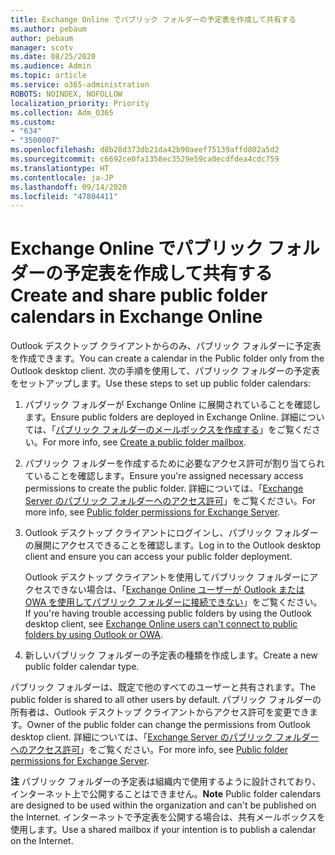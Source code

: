 ```yaml
---
title: Exchange Online でパブリック フォルダーの予定表を作成して共有する
ms.author: pebaum
author: pebaum
manager: scotv
ms.date: 08/25/2020
ms.audience: Admin
ms.topic: article
ms.service: o365-administration
ROBOTS: NOINDEX, NOFOLLOW
localization_priority: Priority
ms.collection: Adm_O365
ms.custom:
- "634"
- "3500007"
ms.openlocfilehash: d8b28d373db21da42b90aeef75139affd802a5d2
ms.sourcegitcommit: c6692ce0fa1358ec3529e59ca0ecdfdea4cdc759
ms.translationtype: HT
ms.contentlocale: ja-JP
ms.lasthandoff: 09/14/2020
ms.locfileid: "47804411"
---
```

# <a name="create-and-share-public-folder-calendars-in-exchange-online"></a><span data-ttu-id="a8dcf-102">Exchange Online でパブリック フォルダーの予定表を作成して共有する</span><span class="sxs-lookup"><span data-stu-id="a8dcf-102">Create and share public folder calendars in Exchange Online</span></span>

<span data-ttu-id="a8dcf-103">Outlook デスクトップ クライアントからのみ、パブリック フォルダーに予定表を作成できます。</span><span class="sxs-lookup"><span data-stu-id="a8dcf-103">You can create a calendar in the Public folder only from the Outlook desktop client.</span></span> <span data-ttu-id="a8dcf-104">次の手順を使用して、パブリック フォルダーの予定表をセットアップします。</span><span class="sxs-lookup"><span data-stu-id="a8dcf-104">Use these steps to set up public folder calendars:</span></span>

1. <span data-ttu-id="a8dcf-105">パブリック フォルダーが Exchange Online に展開されていることを確認します。</span><span class="sxs-lookup"><span data-stu-id="a8dcf-105">Ensure public folders are deployed in Exchange Online.</span></span> <span data-ttu-id="a8dcf-106">詳細については、「[パブリック フォルダーのメールボックスを作成する](https://docs.microsoft.com/exchange/collaboration-exo/public-folders/create-public-folder-mailbox)」をご覧ください。</span><span class="sxs-lookup"><span data-stu-id="a8dcf-106">For more info, see [Create a public folder mailbox](https://docs.microsoft.com/exchange/collaboration-exo/public-folders/create-public-folder-mailbox).</span></span> 

2. <span data-ttu-id="a8dcf-107">パブリック フォルダーを作成するために必要なアクセス許可が割り当てられていることを確認します。</span><span class="sxs-lookup"><span data-stu-id="a8dcf-107">Ensure you're assigned necessary access permissions to create the public folder.</span></span> <span data-ttu-id="a8dcf-108">詳細については、「[Exchange Server のパブリック フォルダーへのアクセス許可](https://support.microsoft.com/help/2573274/public-folder-permissions-for-exchange-server)」をご覧ください。</span><span class="sxs-lookup"><span data-stu-id="a8dcf-108">For more info, see [Public folder permissions for Exchange Server](https://support.microsoft.com/help/2573274/public-folder-permissions-for-exchange-server).</span></span> 
  
3. <span data-ttu-id="a8dcf-109">Outlook デスクトップ クライアントにログインし、パブリック フォルダーの展開にアクセスできることを確認します。</span><span class="sxs-lookup"><span data-stu-id="a8dcf-109">Log in to the Outlook desktop client and ensure you can access your public folder deployment.</span></span>

    <span data-ttu-id="a8dcf-110">Outlook デスクトップ クライアントを使用してパブリック フォルダーにアクセスできない場合は、「[Exchange Online ユーザーが Outlook または OWA を使用してパブリック フォルダーに接続できない](https://aka.ms/pfcte)」をご覧ください。</span><span class="sxs-lookup"><span data-stu-id="a8dcf-110">If you're having trouble accessing public folders by using the Outlook desktop client, see [Exchange Online users can't connect to public folders by using Outlook or OWA](https://aka.ms/pfcte).</span></span>

4. <span data-ttu-id="a8dcf-111">新しいパブリック フォルダーの予定表の種類を作成します。</span><span class="sxs-lookup"><span data-stu-id="a8dcf-111">Create a new public folder calendar type.</span></span>

<span data-ttu-id="a8dcf-112">パブリック フォルダーは、既定で他のすべてのユーザーと共有されます。</span><span class="sxs-lookup"><span data-stu-id="a8dcf-112">The public folder is shared to all other users by default.</span></span> <span data-ttu-id="a8dcf-113">パブリック フォルダーの所有者は、Outlook デスクトップ クライアントからアクセス許可を変更できます。</span><span class="sxs-lookup"><span data-stu-id="a8dcf-113">Owner of the public folder can change the permissions from Outlook desktop client.</span></span> <span data-ttu-id="a8dcf-114">詳細については、「[Exchange Server のパブリック フォルダーへのアクセス許可](https://support.microsoft.com/help/2573274/public-folder-permissions-for-exchange-server)」をご覧ください。</span><span class="sxs-lookup"><span data-stu-id="a8dcf-114">For more info, see [Public folder permissions for Exchange Server](https://support.microsoft.com/help/2573274/public-folder-permissions-for-exchange-server).</span></span>

<span data-ttu-id="a8dcf-115">**注** パブリック フォルダーの予定表は組織内で使用するように設計されており、インターネット上で公開することはできません。</span><span class="sxs-lookup"><span data-stu-id="a8dcf-115">**Note** Public folder calendars are designed to be used within the organization and can't be published on the Internet.</span></span> <span data-ttu-id="a8dcf-116">インターネットで予定表を公開する場合は、共有メールボックスを使用します。</span><span class="sxs-lookup"><span data-stu-id="a8dcf-116">Use a shared mailbox if your intention is to publish a calendar on the  Internet.</span></span>